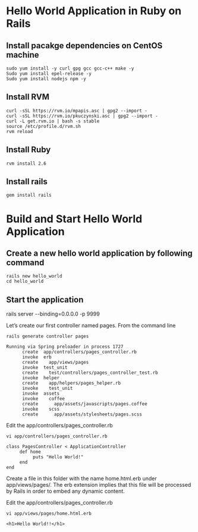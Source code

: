 # Hello World Application in Ruby on Rails


## Install pacakge dependencies on CentOS machine
```
sudo yum install -y curl gpg gcc gcc-c++ make -y
Sudo yum install epel-release -y
Sudo yum install nodejs npm -y
```
## Install RVM
```
curl -sSL https://rvm.io/mpapis.asc | gpg2 --import -
curl -sSL https://rvm.io/pkuczynski.asc | gpg2 --import -
curl -L get.rvm.io | bash -s stable
source /etc/profile.d/rvm.sh
rvm reload
```

## Install Ruby
```
rvm install 2.6
```
## Install rails
```
gem install rails
```

# Build and Start Hello World Application

## Create a new hello world application by following command
```
rails new hello_world
cd hello_world
```

## Start the application 
rails server --binding=0.0.0.0 -p 9999

Let’s create our first controller named pages. From the command line
```
rails generate controller pages

Running via Spring preloader in process 1727
      create  app/controllers/pages_controller.rb
      invoke  erb
      create    app/views/pages
      invoke  test_unit
      create    test/controllers/pages_controller_test.rb
      invoke  helper
      create    app/helpers/pages_helper.rb
      invoke    test_unit
      invoke  assets
      invoke    coffee
      create      app/assets/javascripts/pages.coffee
      invoke    scss
      create      app/assets/stylesheets/pages.scss
```
Edit the app/controllers/pages_controller.rb

```
vi app/controllers/pages_controller.rb

class PagesController < ApplicationController
     def home
          puts "Hello World!"
     end
end

```

Create a file in this folder with the name home.html.erb under app/views/pages/. The erb extension implies that this file will be processed by Rails in order to embed any dynamic content.

Edit the app/controllers/pages_controller.rb
```
vi app/views/pages/home.html.erb

<h1>Hello World!!</h1>

